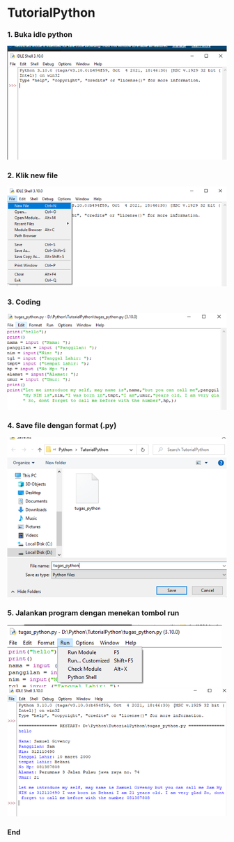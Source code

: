 # TutorialPython
### 1. Buka idle python
![Gambar 1](ss1.png)
### 2. Klik new file
![Gambar 2](ss2.png)
### 3. Coding 
![Gambar 3](ss4.png)
### 4. Save file dengan format (.py)
![Gambar 4](ss3.png)
### 5. Jalankan program dengan menekan tombol run
![Gambar 5](ss6.png)![Gambar 6](ss5.png)
### End